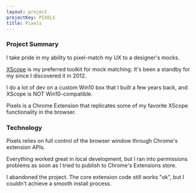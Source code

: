 ```yaml
---
layout: project
projectKey: PIXELS
title: Pixels
---
```


### Project Summary

I take pride in my ability to pixel-match my UX to a designer's mocks.

[XScope](https://xscopeapp.com/) is my preferred toolkit for mock matching. It's been a standby for my since I discovered it in 2012.

I do a lot of dev on a custom Win10 box that I built a few years back, and XScope is NOT Win10-compatible.

Pixels is a Chrome Extension that replicates some of my favorite XScope functionality in the browser.

### Technology

Pixels relies on full control of the browser window through Chrome's extension APIs.

Everything worked great in local development, but I ran into permissions problems as soon as I tried to publish to Chrome's Extensions store.

I abandoned the project. The core extension code still works "ok", but I couldn't achieve a smooth install process.
